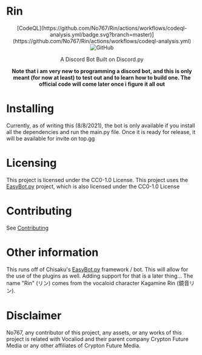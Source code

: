 # Rin

<div align=center>
[CodeQL](https://github.com/No767/Rin/actions/workflows/codeql-analysis.yml/badge.svg?branch=master)](https://github.com/No767/Rin/actions/workflows/codeql-analysis.yml)
<img alt="GitHub" src="https://img.shields.io/github/license/No767/Rin">

A Discord Bot Built on Discord.py

**Note that i am very new to programming a discord bot, and this is only meant (for now at least) to test out and to learn how to build one. The official code will come later once i figure it all out**

<div align=left>

# Installing

Currently, as of writing this (8/8/2021), the bot is only available if you install all the dependencies and run the main.py file. Once it is ready for release, it will be available for invite on top.gg

# Licensing

This project is licensed under the CC0-1.0 License. This project uses the [EasyBot.py](https://github.com/chisaku-dev/EasyBot.py) project, which is also licensed under the CC0-1.0 License

# Contributing

See [Contributing](https://github.com/No767/Rin/blob/master/contributing.md)
# Other information

This runs off of Chisaku's [EasyBot.py](https://github.com/chisaku-dev/EasyBot.py) framework / bot. This will allow for the use of the plugins as well. Adding support for that is a later thing...
The name "Rin" (リン) comes from the vocaloid character Kagamine Rin (鏡音リン). 
# Disclaimer

No767, any contributor of this project, any assets, or any works of this project is related with Vocaliod and their parent company Crypton Future Media or any other affiliates of Crypton Future Media.
